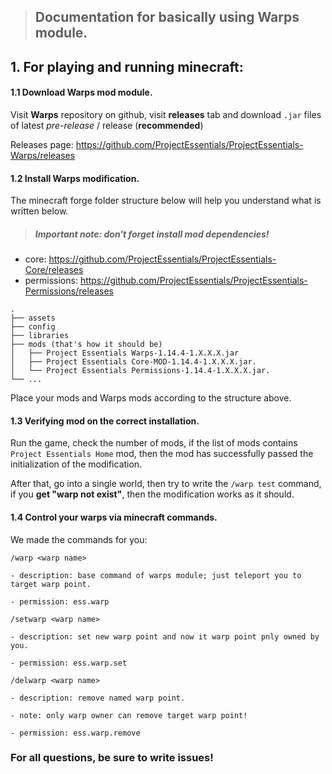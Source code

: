 > ## Documentation for basically using Warps module.

## 1. For playing and running minecraft:

#### 1.1 Download Warps mod module.

Visit **Warps** repository on github, visit **releases** tab and download `.jar` files of latest _pre-release_ / release (**recommended**)

Releases page: <https://github.com/ProjectEssentials/ProjectEssentials-Warps/releases>

#### 1.2 Install Warps modification.

The minecraft forge folder structure below will help you understand what is written below.

> ##### Important note: don't forget install mod dependencies!

- core: <https://github.com/ProjectEssentials/ProjectEssentials-Core/releases>
- permissions: <https://github.com/ProjectEssentials/ProjectEssentials-Permissions/releases>


```
.
├── assets
├── config
├── libraries
├── mods (that's how it should be)
│   ├── Project Essentials Warps-1.14.4-1.X.X.X.jar
│   ├── Project Essentials Core-MOD-1.14.4-1.X.X.X.jar.
│   └── Project Essentials Permissions-1.14.4-1.X.X.X.jar.
└── ...
```

Place your mods and Warps mods according to the structure above.

#### 1.3 Verifying mod on the correct installation.

Run the game, check the number of mods, if the list of mods contains `Project Essentials Home` mod, then the mod has successfully passed the initialization of the modification.

After that, go into a single world, then try to write the `/warp test` command, if you **get "warp not exist"**, then the modification works as it should.

#### 1.4 Control your warps via minecraft commands.

We made the commands for you:

```
/warp <warp name>

- description: base command of warps module; just teleport you to target warp point.

- permission: ess.warp
```

```
/setwarp <warp name>

- description: set new warp point and now it warp point pnly owned by you. 

- permission: ess.warp.set
```

```
/delwarp <warp name>

- description: remove named warp point.

- note: only warp owner can remove target warp point!

- permission: ess.warp.remove
```

### For all questions, be sure to write issues!
